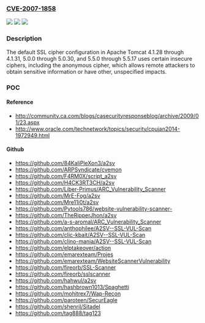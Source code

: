 ### [CVE-2007-1858](https://cve.mitre.org/cgi-bin/cvename.cgi?name=CVE-2007-1858)
![](https://img.shields.io/static/v1?label=Product&message=n%2Fa&color=blue)
![](https://img.shields.io/static/v1?label=Version&message=%3D%20n%2Fa%20&color=brighgreen)
![](https://img.shields.io/static/v1?label=Vulnerability&message=n%2Fa&color=brighgreen)

### Description

The default SSL cipher configuration in Apache Tomcat 4.1.28 through 4.1.31, 5.0.0 through 5.0.30, and 5.5.0 through 5.5.17 uses certain insecure ciphers, including the anonymous cipher, which allows remote attackers to obtain sensitive information or have other, unspecified impacts.

### POC

#### Reference
- http://community.ca.com/blogs/casecurityresponseblog/archive/2009/01/23.aspx
- http://www.oracle.com/technetwork/topics/security/cpujan2014-1972949.html

#### Github
- https://github.com/84KaliPleXon3/a2sv
- https://github.com/ARPSyndicate/cvemon
- https://github.com/F4RM0X/script_a2sv
- https://github.com/H4CK3RT3CH/a2sv
- https://github.com/Liber-Primus/ARC_Vulnerability_Scanner
- https://github.com/MrE-Fog/a2sv
- https://github.com/Mre11i0t/a2sv
- https://github.com/Pytools786/website-vulnerability-scanner-
- https://github.com/TheRipperJhon/a2sv
- https://github.com/a-s-aromal/ARC_Vulnerability_Scanner
- https://github.com/anthophilee/A2SV--SSL-VUL-Scan
- https://github.com/clic-kbait/A2SV--SSL-VUL-Scan
- https://github.com/clino-mania/A2SV--SSL-VUL-Scan
- https://github.com/elptakeover/action
- https://github.com/emarexteam/Projes
- https://github.com/emarexteam/WebsiteScannerVulnerability
- https://github.com/fireorb/SSL-Scanner
- https://github.com/fireorb/sslscanner
- https://github.com/hahwul/a2sv
- https://github.com/hashbrown1013/Spaghetti
- https://github.com/mohitrex7/Wap-Recon
- https://github.com/paroteen/SecurEagle
- https://github.com/shenril/Sitadel
- https://github.com/tag888/tag123

